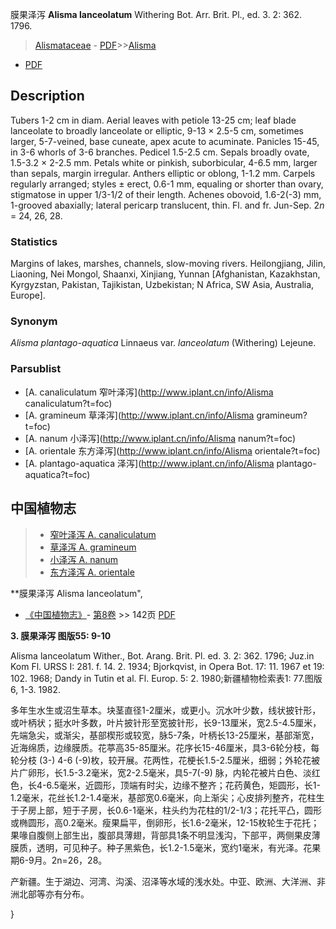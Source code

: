 膜果泽泻 **Alisma lanceolatum** Withering Bot. Arr. Brit. Pl., ed. 3. 2: 362. 1796.

> [Alismataceae](http://www.iplant.cn/info/Alismataceae?t=foc) - [PDF](http://www.iplant.cn/foc/pdf/Alismataceae.pdf)>>[Alisma](http://www.iplant.cn/info/Alisma?t=foc)
 - [PDF](http://www.iplant.cn/foc/pdf/Alisma.pdf)

## Description

Tubers 1-2 cm in diam. Aerial leaves with petiole 13-25 cm; leaf blade lanceolate to broadly lanceolate or elliptic, 9-13 × 2.5-5 cm, sometimes larger, 5-7-veined, base cuneate, apex acute to acuminate. Panicles 15-45, in 3-6 whorls of 3-6 branches. Pedicel 1.5-2.5 cm. Sepals broadly ovate, 1.5-3.2 × 2-2.5 mm. Petals white or pinkish, suborbicular, 4-6.5 mm, larger than sepals, margin irregular. Anthers elliptic or oblong, 1-1.2 mm. Carpels regularly arranged; styles ± erect, 0.6-1 mm, equaling or shorter than ovary, stigmatose in upper 1/3-1/2 of their length. Achenes obovoid, 1.6-2(-3) mm, 1-grooved abaxially; lateral pericarp translucent, thin. Fl. and fr. Jun-Sep. 2*n* = 24, 26, 28.

### Statistics
Margins of lakes, marshes, channels, slow-moving rivers. Heilongjiang, Jilin, Liaoning, Nei Mongol, Shaanxi, Xinjiang, Yunnan [Afghanistan, Kazakhstan, Kyrgyzstan, Pakistan, Tajikistan, Uzbekistan; N Africa, SW Asia, Australia, Europe].

### Synonym
*Alisma plantago-aquatica* Linnaeus var. *lanceolatum* (Withering) Lejeune.

### Parsublist

* [A.  canaliculatum  窄叶泽泻](http://www.iplant.cn/info/Alisma canaliculatum?t=foc)
* [A.  gramineum  草泽泻](http://www.iplant.cn/info/Alisma gramineum?t=foc)
* [A.  nanum  小泽泻](http://www.iplant.cn/info/Alisma nanum?t=foc)
* [A.  orientale  东方泽泻](http://www.iplant.cn/info/Alisma orientale?t=foc)
* [A.  plantago-aquatica  泽泻](http://www.iplant.cn/info/Alisma plantago-aquatica?t=foc)

## 中国植物志

> * [窄叶泽泻  A.  canaliculatum](Alisma-canaliculatum-窄叶泽泻.md)
> * [草泽泻  A.  gramineum](Alisma-gramineum-草泽泻.md)
> * [小泽泻  A.  nanum](Alisma-nanum-小泽泻.md)
> * [东方泽泻  A.  orientale](Alisma-orientale-东方泽泻.md)

**膜果泽泻 Alisma lanceolatum",

* [《中国植物志》](http://www.iplant.cn/frps)- [第8卷](http://www.iplant.cn/frps/vol/8) >> 142页 [PDF](http://www.iplant.cn/frps/pdf/8/142.pdf)

**3. 膜果泽泻 图版55: 9-10**

Alisma lanceolatum Wither., Bot. Arang. Brit. Pl. ed. 3. 2: 362. 1796; Juz.in Kom Fl. URSS I: 281. f. 14. 2. 1934; Bjorkqvist, in Opera Bot. 17: 11. 1967 et 19: 102. 1968; Dandy in Tutin et al. Fl. Europ. 5: 2. 1980;新疆植物检索表1: 77.图版6, 1-3. 1982.

多年生水生或沼生草本。块茎直径1-2厘米，或更小。沉水叶少数，线状披针形，或叶柄状；挺水叶多数，叶片披针形至宽披针形，长9-13厘米，宽2.5-4.5厘米，先端急尖，或渐尖，基部楔形或较宽，脉5-7条，叶柄长13-25厘米，基部渐宽，近海绵质，边缘膜质。花葶高35-85厘米。花序长15-46厘米，具3-6轮分枝，每轮分枝 (3-) 4-6 (-9)枚，较开展。花两性，花梗长1.5-2.5厘米，细弱；外轮花被片广卵形，长1.5-3.2毫米，宽2-2.5毫米，具5-7(-9) 脉，内轮花被片白色、淡红色，长4-6.5毫米，近圆形，顶端有时尖，边缘不整齐；花药黄色，矩圆形，长1-1.2毫米，花丝长1.2-1.4毫米，基部宽0.6毫米，向上渐尖；心皮排列整齐，花柱生于子房上部，短于子房，长0.6-1毫米，柱头约为花柱的1/2-1/3；花托平凸，圆形或椭圆形，高0.2毫米。瘦果扁平，倒卵形，长1.6-2毫米，12-15枚轮生于花托；果喙自腹侧上部生出，腹部具薄翅，背部具1条不明显浅沟，下部平，两侧果皮薄膜质，透明，可见种子。种子黑紫色，长1.2-1.5毫米，宽约1毫米，有光泽。花果期6-9月。2n=26，28。

产新疆。生于湖边、河湾、沟溪、沼泽等水域的浅水处。中亚、欧洲、大洋洲、非洲北部等亦有分布。

}